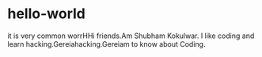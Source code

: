 # hello-world
it is  very common worrHHi friends.Am Shubham Kokulwar. I like coding and learn hacking.Gereiahacking.Gereiam to know about Coding.
